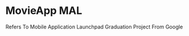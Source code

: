 # MovieApp MAL
Refers To Mobile Application Launchpad Graduation Project From 
                                                                Google

